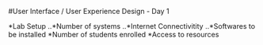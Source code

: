 #User Interface / User Experience Design - Day 1

*Lab Setup
..*Number of systems
..*Internet Connectivitity
..*Softwares to be installed
*Number of students enrolled
*Access to resources
